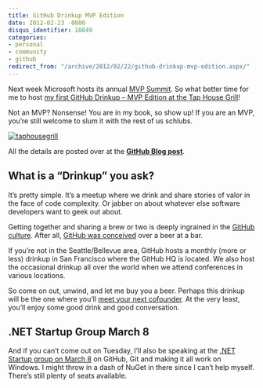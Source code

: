 ```yaml
---
title: GitHub Drinkup MVP Edition
date: 2012-02-23 -0800
disqus_identifier: 18849
categories:
- personal
- community
- github
redirect_from: "/archive/2012/02/22/github-drinkup-mvp-edition.aspx/"
---
```


Next week Microsoft hosts its annual [MVP
Summit](http://www.2012mvpsummit.com/ "MVP Summit"). So what better time
for me to host [my first GitHub Drinkup – MVP Edition at the Tap House
Grill](https://github.com/blog/1059-bellevue-wa-drinkup "GitHub Drinkup Bellevue")!

Not an MVP? Nonsense! You are in my book, so show up! If you are an MVP,
you’re still welcome to slum it with the rest of us schlubs.

[![taphousegrill](https://haacked.com/images/haacked_com/WindowsLiveWriter/a86933e2807a_D44C/taphousegrill_thumb.jpg "taphousegrill")](https://haacked.com/images/haacked_com/WindowsLiveWriter/a86933e2807a_D44C/taphousegrill_2.jpg)

All the details are posted over at the [**GitHub Blog
post**](https://github.com/blog/1059-bellevue-wa-drinkup "Bellevue Drinkup").

What is a “Drinkup” you ask?
----------------------------

It’s pretty simple. It’s a meetup where we drink and share stories of
valor in the face of code complexity. Or jabber on about whatever else
software developers want to geek out about.

Getting together and sharing a brew or two is deeply ingrained in the
[GitHub
culture](http://www.wired.com/wiredenterprise/2012/02/github/all/1 "Lord of the Files: Wired.com article on GitHub").
After all, [GitHub was
conceived](http://tom.preston-werner.com/2008/10/18/how-i-turned-down-300k.html "How I Turned Down $300,000 from Microsoft to go Full-Time on GitHub")
over a beer at a bar.

If you’re not in the Seattle/Bellevue area, GitHub hosts a monthly (more
or less) drinkup in San Francisco where the GitHub HQ is located. We
also host the occasional drinkup all over the world when we attend
conferences in various locations.

So come on out, unwind, and let me buy you a beer. Perhaps this drinkup
will be the one where you’ll [meet your next
cofounder](http://tom.preston-werner.com/2008/11/03/how-to-meet-your-next-cofounder.html "Meet your next cofounder").
At the very least, you’ll enjoy some good drink and good conversation.

.NET Startup Group March 8
--------------------------

And if you can’t come out on Tuesday, I’ll also be speaking at the [.NET
Startup group on March
8](http://www.dotnetstartup.com/events/51574692/?eventId=51574692&action=detail ".NET Startup")
on GitHub, Git and making it all work on Windows. I might throw in a
dash of NuGet in there since I can’t help myself. There’s still plenty
of seats available.

